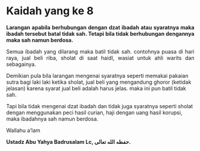 # Kaidah yang ke 8

<p align="justify">
<b>Larangan apabila berhubungan dengan dzat ibadah atau syaratnya maka ibadah tersebut batal tidak sah.
Tetapi bila tidak berhubungan dengannya maka sah namun berdosa.</b>
</p>

<p align="justify">
Semua ibadah yang dilarang maka batil tidak sah.
contohnya puasa di hari raya, jual beli riba, sholat di saat haidl, wasiat untuk ahli warits dan sebagainya.

Demikian pula bila larangan mengenai syaratnya seperti memakai pakaian sutra bagi laki laki ketika sholat, jual beli yang mengandung ghoror (ketidak jelasan) karena syarat jual beli adalah harus jelas.
maka ini pun batil tidak sah.

Tapi bila tidak mengenai dzat ibadah dan tidak juga syaratnya seperti sholat dengan menggunakan peci hasil curian, haji dengan uang hasil korupsi, maka ibadahnya sah namun berdosa.
</p>

Wallahu a’lam

<b>Ustadz Abu Yahya Badrusalam Lc, حفظه الله تعالى.</b>
